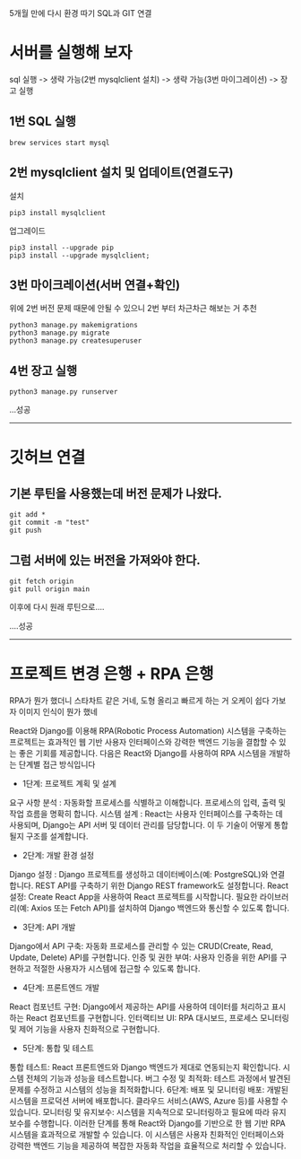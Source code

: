 

5개월 만에 다시 환경 따기
SQL과 GIT 연결

# 서버를 실행해 보자
sql 실행 -> 생략 가능(2번 mysqlclient 설치) -> 생략 가능(3번 마이그레이션) -> 장고 실행

## 1번 SQL 실행
```
brew services start mysql
```

## 2번 mysqlclient 설치 및 업데이트(연결도구)
설치
```
pip3 install mysqlclient
```

업그레이드
```
pip3 install --upgrade pip
pip3 install --upgrade mysqlclient;
```

## 3번 마이크레이션(서버 연결+확인)
위에 2번 버전 문제 때문에 안될 수 있으니 2번 부터 차근차근 해보는 거 추천
```
python3 manage.py makemigrations
python3 manage.py migrate
python3 manage.py createsuperuser
```

## 4번 장고 실행
```
python3 manage.py runserver
```

...성공

----


# 깃허브 연결
## 기본 루틴을 사용했는데 버전 문제가 나왔다.
```
git add *
git commit -m "test"
git push
```


## 그럼 서버에 있는 버전을 가져와야 한다.
```
git fetch origin
git pull origin main
```
이후에 다시 원래 루틴으로....

....성공

----





# 프로젝트 변경 은행 + RPA 은행
RPA가 뭔가 했더니 스타차트 같은 거네, 도형 올리고 빠르게 하는 거 오케이 쉽다 가보자 이미지 인식이 뭔가 했네

React와 Django를 이용해 RPA(Robotic Process Automation) 시스템을 구축하는 프로젝트는 효과적인 웹 기반 사용자 인터페이스와 강력한 백엔드 기능을 결합할 수 있는 좋은 기회를 제공합니다. 다음은 React와 Django를 사용하여 RPA 시스템을 개발하는 단계별 접근 방식입니다

- 1단계: 프로젝트 계획 및 설계

요구 사항 분석 : 자동화할 프로세스를 식별하고 이해합니다. 프로세스의 입력, 출력 및 작업 흐름을 명확히 합니다.
시스템 설계 : React는 사용자 인터페이스를 구축하는 데 사용되며, Django는 API 서버 및 데이터 관리를 담당합니다. 이 두 기술이 어떻게 통합될지 구조를 설계합니다.

- 2단계: 개발 환경 설정

Django 설정 : Django 프로젝트를 생성하고 데이터베이스(예: PostgreSQL)와 연결합니다. REST API를 구축하기 위한 Django REST framework도 설정합니다.
React 설정: Create React App을 사용하여 React 프로젝트를 시작합니다. 필요한 라이브러리(예: Axios 또는 Fetch API)를 설치하여 Django 백엔드와 통신할 수 있도록 합니다.

- 3단계: API 개발

Django에서 API 구축: 자동화 프로세스를 관리할 수 있는 CRUD(Create, Read, Update, Delete) API를 구현합니다.
인증 및 권한 부여: 사용자 인증을 위한 API를 구현하고 적절한 사용자가 시스템에 접근할 수 있도록 합니다.

- 4단계: 프론트엔드 개발

React 컴포넌트 구현: Django에서 제공하는 API를 사용하여 데이터를 처리하고 표시하는 React 컴포넌트를 구현합니다.
인터랙티브 UI: RPA 대시보드, 프로세스 모니터링 및 제어 기능을 사용자 친화적으로 구현합니다.

- 5단계: 통합 및 테스트

통합 테스트: React 프론트엔드와 Django 백엔드가 제대로 연동되는지 확인합니다. 시스템 전체의 기능과 성능을 테스트합니다.
버그 수정 및 최적화: 테스트 과정에서 발견된 문제를 수정하고 시스템의 성능을 최적화합니다.
6단계: 배포 및 모니터링
배포: 개발된 시스템을 프로덕션 서버에 배포합니다. 클라우드 서비스(AWS, Azure 등)를 사용할 수 있습니다.
모니터링 및 유지보수: 시스템을 지속적으로 모니터링하고 필요에 따라 유지보수를 수행합니다.
이러한 단계를 통해 React와 Django를 기반으로 한 웹 기반 RPA 시스템을 효과적으로 개발할 수 있습니다. 이 시스템은 사용자 친화적인 인터페이스와 강력한 백엔드 기능을 제공하여 복잡한 자동화 작업을 효율적으로 처리할 수 있습니다.